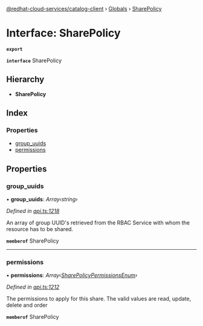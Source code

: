 [@redhat-cloud-services/catalog-client](../README.md) › [Globals](../globals.md) › [SharePolicy](sharepolicy.md)

# Interface: SharePolicy

**`export`** 

**`interface`** SharePolicy

## Hierarchy

* **SharePolicy**

## Index

### Properties

* [group_uuids](sharepolicy.md#group_uuids)
* [permissions](sharepolicy.md#permissions)

## Properties

###  group_uuids

• **group_uuids**: *Array‹string›*

*Defined in [api.ts:1218](https://github.com/RedHatInsights/javascript-clients/blob/master/packages/catalog/api.ts#L1218)*

An array of group UUID\'s retrieved from the RBAC Service with whom the resource has to be shared.

**`memberof`** SharePolicy

___

###  permissions

• **permissions**: *Array‹[SharePolicyPermissionsEnum](../enums/sharepolicypermissionsenum.md)›*

*Defined in [api.ts:1212](https://github.com/RedHatInsights/javascript-clients/blob/master/packages/catalog/api.ts#L1212)*

The permissions to apply for this share. The valid values are read, update, delete and order

**`memberof`** SharePolicy
